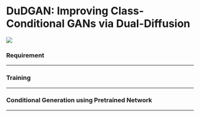# DuDGAN: Improving Class-Conditional GANs via Dual-Diffusion 

<img src="https://github.com/taesunyeom/DuDGAN/assets/102474982/7c7055e5-bc7a-4397-b5bb-d77467a67af6"/>


### Requirement
---






### Training
---




### Conditional Generation using Pretrained Network
---
